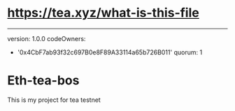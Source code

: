 # https://tea.xyz/what-is-this-file
---
version: 1.0.0
codeOwners:
  - '0x4CbF7ab93f32c697B0e8F89A33114a65b726B011'
quorum: 1
# Eth-tea-bos
This is my project for tea testnet
